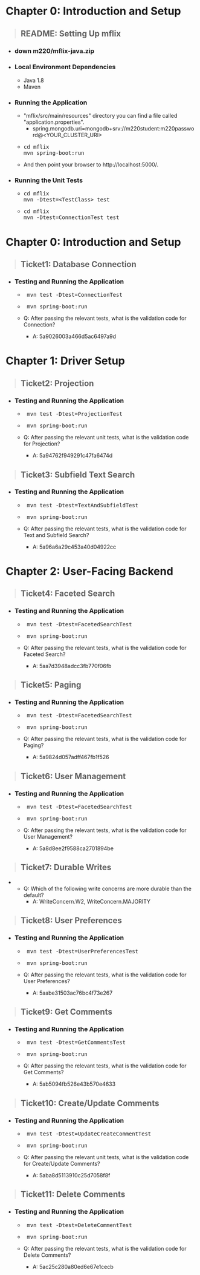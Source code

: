 # Chapter 0: Introduction and Setup

> ## README: Setting Up mflix

* ### down m220/mflix-java.zip
* ### Local Environment Dependencies
    * Java 1.8
    * Maven

* ### Running the Application
    * "mflix/src/main/resources" directory you can find a file called "application.properties".
        * spring.mongodb.uri=mongodb+srv://m220student:m220password@<YOUR_CLUSTER_URI>
    * <pre>cd mflix
      mvn spring-boot:run</pre>
    * And then point your browser to http://localhost:5000/.

* ### Running the Unit Tests
    * <pre>cd mflix
      mvn -Dtest=&lt;TestClass&gt; test</pre>
    * <pre>cd mflix
      mvn -Dtest=ConnectionTest test</pre>

# Chapter 0: Introduction and Setup

> ## Ticket1: Database Connection
* ### Testing and Running the Application 
    * <pre> mvn test -Dtest=ConnectionTest</pre>
    * <pre> mvn spring-boot:run</pre>
   
    * Q: After passing the relevant tests, what is the validation code for Connection?
      * A: 5a9026003a466d5ac6497a9d


# Chapter 1: Driver Setup

> ## Ticket2: Projection
* ### Testing and Running the Application
    * <pre> mvn test -Dtest=ProjectionTest</pre>
    * <pre> mvn spring-boot:run</pre>

    * Q: After passing the relevant unit tests, what is the validation code for Projection?
        * A: 5a94762f949291c47fa6474d

    
> ## Ticket3: Subfield Text Search
* ### Testing and Running the Application
    * <pre> mvn test -Dtest=TextAndSubfieldTest</pre>
    * <pre> mvn spring-boot:run</pre>

    * Q: After passing the relevant tests, what is the validation code for Text and Subfield Search?
        * A: 5a96a6a29c453a40d04922cc


# Chapter 2: User-Facing Backend

> ## Ticket4: Faceted Search
* ### Testing and Running the Application
    * <pre> mvn test -Dtest=FacetedSearchTest</pre>
    * <pre> mvn spring-boot:run</pre>

    * Q: After passing the relevant tests, what is the validation code for Faceted Search?
        * A: 5aa7d3948adcc3fb770f06fb


> ## Ticket5: Paging
* ### Testing and Running the Application
    * <pre> mvn test -Dtest=FacetedSearchTest</pre>
    * <pre> mvn spring-boot:run</pre>

    * Q: After passing the relevant tests, what is the validation code for Paging?
        * A: 5a9824d057adff467fb1f526



> ## Ticket6: User Management
* ### Testing and Running the Application
    * <pre> mvn test -Dtest=FacetedSearchTest</pre>
    * <pre> mvn spring-boot:run</pre>

    * Q: After passing the relevant tests, what is the validation code for User Management?
        * A: 5a8d8ee2f9588ca2701894be



> ## Ticket7: Durable Writes  
* 
  * Q: Which of the following write concerns are more durable than the default?
    * A: WriteConcern.W2, WriteConcern.MAJORITY


> ## Ticket8: User Preferences
* ### Testing and Running the Application
    * <pre> mvn test -Dtest=UserPreferencesTest</pre>
    * <pre> mvn spring-boot:run</pre>

    * Q: After passing the relevant tests, what is the validation code for User Preferences?
        * A: 5aabe31503ac76bc4f73e267


> ## Ticket9: Get Comments
* ### Testing and Running the Application
    * <pre> mvn test -Dtest=GetCommentsTest</pre>
    * <pre> mvn spring-boot:run</pre>

    * Q: After passing the relevant tests, what is the validation code for Get Comments?
        * A: 5ab5094fb526e43b570e4633


> ## Ticket10: Create/Update Comments
* ### Testing and Running the Application
    * <pre> mvn test -Dtest=UpdateCreateCommentTest</pre>
    * <pre> mvn spring-boot:run</pre>

    * Q: After passing the relevant unit tests, what is the validation code for Create/Update Comments?
        * A: 5aba8d5113910c25d7058f8f


> ## Ticket11: Delete Comments
* ### Testing and Running the Application
    * <pre> mvn test -Dtest=DeleteCommentTest</pre>
    * <pre> mvn spring-boot:run</pre>

    * Q: After passing the relevant tests, what is the validation code for Delete Comments?
        * A: 5ac25c280a80ed6e67e1cecb